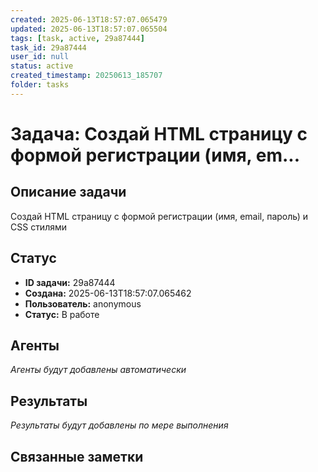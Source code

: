 ```yaml
---
created: 2025-06-13T18:57:07.065479
updated: 2025-06-13T18:57:07.065504
tags: [task, active, 29a87444]
task_id: 29a87444
user_id: null
status: active
created_timestamp: 20250613_185707
folder: tasks
---
```


# Задача: Создай HTML страницу с формой регистрации (имя, em...

## Описание задачи

Создай HTML страницу с формой регистрации (имя, email, пароль) и CSS стилями

## Статус
- **ID задачи:** 29a87444
- **Создана:** 2025-06-13T18:57:07.065462
- **Пользователь:** anonymous
- **Статус:** В работе

## Агенты
*Агенты будут добавлены автоматически*

## Результаты
*Результаты будут добавлены по мере выполнения*

## Связанные заметки
